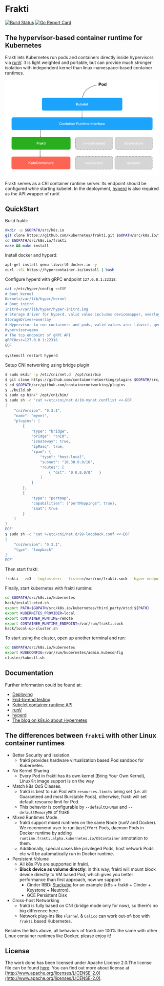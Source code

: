 # Frakti

[![Build Status](https://travis-ci.org/kubernetes/frakti.svg?branch=master)](https://travis-ci.org/kubernetes/frakti) [![Go Report Card](https://goreportcard.com/badge/github.com/kubernetes/frakti)](https://goreportcard.com/report/github.com/kubernetes/frakti)

## The hypervisor-based container runtime for Kubernetes

Frakti lets Kubernetes run pods and containers directly inside hypervisors via [runV](https://github.com/hyperhq/runv). It is light weighted and portable, but can provide much stronger isolation with independent kernel than linux-namespace-based container runtimes.

<p align="center">
  <img src="docs/images/frakti.png" width="800">
</p>

Frakti serves as a CRI container runtime server. Its endpoint should be configured while starting kubelet. In the deployment, [hyperd](https://github.com/hyperhq/hyperd) is also required as the API wrapper of runV.

## QuickStart

Build frakti:

```sh
mkdir -p $GOPATH/src/k8s.io
git clone https://github.com/kubernetes/frakti.git $GOPATH/src/k8s.io/frakti
cd $GOPATH/src/k8s.io/frakti
make && make install
```

Install docker and hyperd:

```sh
apt-get install qemu libvirt0 docker.io -y
curl -sSL https://hypercontainer.io/install | bash
```

Configure hyperd with gRPC endpoint `127.0.0.1:22318`:

```sh
cat >/etc/hyper/config <<EOF
# Boot kernel
Kernel=/var/lib/hyper/kernel
# Boot initrd
Initrd=/var/lib/hyper/hyper-initrd.img
# Storage driver for hyperd, valid value includes devicemapper, overlay, and aufs
StorageDriver=overlay
# Hypervisor to run containers and pods, valid values are: libvirt, qemu, kvm, xen
Hypervisor=qemu
# The tcp endpoint of gRPC API
gRPCHost=127.0.0.1:22318
EOF

systemctl restart hyperd
```

Setup CNI networking using bridge plugin

```sh
$ sudo mkdir -p /etc/cni/net.d  /opt/cni/bin
$ git clone https://github.com/containernetworking/plugins $GOPATH/src/github.com/containernetworking/plugins
$ cd $GOPATH/src/github.com/containernetworking/plugins
$ ./build.sh
$ sudo cp bin/* /opt/cni/bin/
$ sudo sh -c 'cat >/etc/cni/net.d/10-mynet.conflist <<-EOF
{
    "cniVersion": "0.3.1",
    "name": "mynet",
    "plugins": [
        {
            "type": "bridge",
            "bridge": "cni0",
            "isGateway": true,
            "ipMasq": true,
            "ipam": {
                "type": "host-local",
                "subnet": "10.30.0.0/16",
                "routes": [
                    { "dst": "0.0.0.0/0"   }
                ]
            }
        },
        {
            "type": "portmap",
            "capabilities": {"portMappings": true},
            "snat": true
        }
    ]
}
EOF'
$ sudo sh -c 'cat >/etc/cni/net.d/99-loopback.conf <<-EOF
{
    "cniVersion": "0.3.1",
    "type": "loopback"
}
EOF'
```

Then start frakti:

```sh
frakti --v=3 --logtostderr --listen=/var/run/frakti.sock --hyper-endpoint=127.0.0.1:22318 &
```

Finally, start kubernetes with frakti runtime:

```sh
cd $GOPATH/src/k8s.io/kubernetes
hack/install-etcd.sh
export PATH=$GOPATH/src/k8s.io/kubernetes/third_party/etcd:${PATH}
export KUBERNETES_PROVIDER=local
export CONTAINER_RUNTIME=remote
export CONTAINER_RUNTIME_ENDPOINT=/var/run/frakti.sock
hack/local-up-cluster.sh
```

To start using the cluster, open up another terminal and run:

```sh
cd $GOPATH/src/k8s.io/kubernetes
export KUBECONFIG=/var/run/kubernetes/admin.kubeconfig
cluster/kubectl.sh
```

## Documentation

Further information could be found at:

- [Deploying](docs/deploy.md)
- [End-to-end testing](docs/e2e-tests.md)
- [Kubelet container runtime API](https://github.com/kubernetes/community/blob/master/contributors/design-proposals/node/runtime-client-server.md)
- [runV](https://github.com/hyperhq/runv)
- [hyperd](https://github.com/hyperhq/hyperd)
- [The blog on k8s.io about Hypernetes](http://blog.kubernetes.io/2016/05/hypernetes-security-and-multi-tenancy-in-kubernetes.html)

## The differences between `frakti` with other Linux container runtimes

- Better Security and Isolation
  - frakti provides hardware virtualization based Pod sandbox for Kubernetes.
- No Kernel Sharing
  - Every Pod in frakti has its own kernel (Bring Your Own Kernel), LinuxKit image support is on the way
- Match k8s QoS Classes.
  - frakti is best to run Pod with `resources.limits` being set (i.e. all Guaranteed and most Burstable Pods), otherwise, frakti will set default resource limit for Pod.
  - This behavior is configurable by `--defaultCPUNum` and `--defaultMemoryMB`  of frakti
- Mixed Runtimes Mode.
  - frakti support mixed runtimes on the same Node (runV and Docker). We recommend user to run `BestEffort` Pods, daemon Pods in Docker runtime by adding `runtime.frakti.alpha.kubernetes.io/OSContainer` annotation to them.
  - Additionally, special cases like privileged Pods, host network Pods etc will be automatically run in Docker runtime.
- Persistent Volume
  - All k8s PVs are supported in frakti.
  - **Block device as volume directly**: in this way, frakti will mount block device directly to VM based Pod, which gives you better performance than first approach, now we support: 
    - Cinder RBD: [Stackube](https://github.com/openstack/stackube) for an example (k8s + frakti + Cinder + Keystone + Neutron).
    - GCE Persistent Disk
- Cross-host Networking
  - frakti is fully based on CNI (bridge mode only for now), so there's no big difference here.
  - Network plug-ins like `Flannel` & `Calico` can work out-of-box with `frakti` based Kubernetes.

Besides the lists above, all behaviors of frakti are 100% the same with other Linux container runtimes like Docker, please enjoy it!

## License

The work done has been licensed under Apache License 2.0.The license file can be found [here](LICENSE). You can find out more about license at [http://www.apache.org/licenses/LICENSE-2.0](http://www.apache.org/licenses/LICENSE-2.0).
